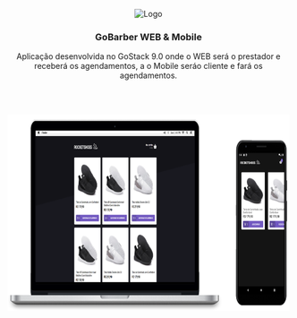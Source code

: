 <p align="center">
  <img src="./.github/download.svg" alt="Logo" height="60">
  <h3 align="center">GoBarber WEB & Mobile</h3>
  <p align="center">
  Aplicação desenvolvida no GoStack 9.0 onde o WEB será o prestador e receberá os agendamentos, a o Mobile seráo cliente e fará os agendamentos.
  </p>
  <br/>
  <br/>
  <p align="center">
  <a href="https://github.com/gmass0n/gobarber">
    <img src="./.github/web-mobile.png" alt="Main" height="350">
  </a>
  </p>
</p>
